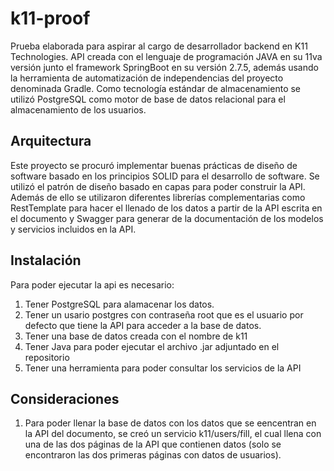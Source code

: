 # k11-proof

Prueba elaborada para aspirar al cargo de desarrollador backend en K11 Technologies. API creada con el lenguaje de programación JAVA en su 11va versión junto el framework SpringBoot en su versión 2.7.5, además usando la herramienta de automatización de independencias del proyecto denominada Gradle. Como tecnología estándar de almacenamiento se utilizó PostgreSQL como motor de base de datos relacional para el almacenamiento de los usuarios.

## Arquitectura
Este proyecto se procuró implementar buenas prácticas de diseño de software basado en los principios SOLID para el desarrollo de software. Se utilizó el patrón de diseño basado en capas para poder construir la API. Además de ello se utilizaron diferentes librerías complementarias como RestTemplate para hacer el llenado de los datos a partir de la API escrita en el documento y Swagger para generar de la documentación de los modelos y servicios incluidos en la API.

## Instalación
Para poder ejecutar la api es necesario:
1. Tener PostgreSQL para alamacenar los datos.
2. Tener un usario postgres con contraseña root que es el usuario por defecto que tiene la API para acceder a la base de datos.
3. Tener una base de datos creada con el nombre de k11
4. Tener Java para poder ejecutar el archivo .jar adjuntado en el repositorio
5. Tener una herramienta para poder consultar los servicios de la API

## Consideraciones
1. Para poder llenar la base de datos con los datos que se eencentran en la API del documento, se creó un servicio k11/users/fill, el cual llena con una de las dos páginas de la API que contienen datos (solo se encontraron las dos primeras páginas con datos de usuarios).
